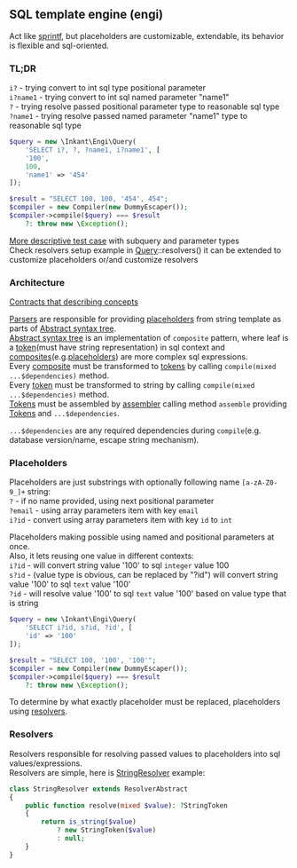 ## SQL template engine (engi)
Act like [sprintf](https://www.php.net/manual/en/function.sprintf.php),
but placeholders are customizable, extendable, its behavior is flexible and sql-oriented.

### TL;DR
`i?` - trying convert to int sql type positional parameter  
`i?name1` - trying convert to int sql named parameter "name1"  
`?` - trying resolve passed positional parameter type to reasonable sql type  
`?name1` - trying resolve passed named parameter "name1" type to reasonable sql type
```php
$query = new \Inkant\Engi\Query(
    'SELECT i?, ?, ?name1, i?name1', [
    '100',
    100,
    'name1' => '454'
]);

$result = "SELECT 100, 100, '454', 454";
$compiler = new Compiler(new DummyEscaper());
$compiler->compile($query) === $result
    ?: throw new \Exception();
```
[More descriptive test case](tests/QueryTest.php) with subquery and parameter types  
Check resolvers setup example in [Query](src/Query.php)::resolvers() it can be extended  to customize placeholders or/and customize resolvers
### Architecture
[Contracts that describing concepts](src/Contracts)  

[Parsers](src/Contracts/ParserInterface.php) are responsible for providing [placeholders](src/Contracts/PlaceholderInterface.php) from string template
as parts of [Abstract syntax tree](src/Contracts/AstInterface.php).  
[Abstract syntax tree](src/Contracts/AstInterface.php) is an implementation of `composite` pattern,
where leaf is a [token](src/Contracts/TokenInterface.php)(must have string representation) in sql context
and [composites](src/Contracts/AstNodeInterface.php)(e.g.[placeholders](src/Contracts/PlaceholderInterface.php)) are more complex sql expressions.  
Every [composite](src/Contracts/AstNodeInterface.php) must be transformed to [tokens](src/Contracts/TokensInterface.php)
by calling `compile(mixed ...$dependencies)` method.  
Every [token](src/Contracts/TokenInterface.php) must be transformed to string
by calling `compile(mixed ...$dependencies)` method.  
[Tokens](src/Contracts/TokensInterface.php) must be assembled
by [assembler](src/Contracts/AssemblerInterface.php) calling method
`assemble` providing [Tokens](src/Contracts/TokensInterface.php) and `...$dependencies`.

`...$dependencies` are any required dependencies during `compile`(e.g. database version/name, escape string mechanism).
### Placeholders
Placeholders are just substrings with optionally following name `[a-zA-Z0-9_]+` string:  
`?` - if no name provided, using next positional parameter    
`?email` - using array parameters item with key `email`    
`i?id` - convert using array parameters item with key `id` to `int`

Placeholders making possible using named and positional parameters at once.  
Also, it lets reusing one value in different contexts:  
`i?id` - will convert string value '100' to sql `integer` value 100  
`s?id` - (value type is obvious, can be replaced by "?id")  will convert string value '100' to sql `text` value '100'  
`?id` - will resolve value '100' to sql `text` value '100' based on value type that is string
```php
$query = new \Inkant\Engi\Query(
    'SELECT i?id, s?id, ?id', [
    'id' => '100'
]);

$result = "SELECT 100, '100', '100'";
$compiler = new Compiler(new DummyEscaper());
$compiler->compile($query) === $result
    ?: throw new \Exception();
``` 
To determine by what exactly placeholder must be replaced, placeholders using [resolvers](#resolvers). 
### Resolvers
Resolvers responsible for resolving passed values to placeholders into sql values/expressions.  
Resolvers are simple, here is [StringResolver](src/Resolvers/StringResolver.php) example:  
```php
class StringResolver extends ResolverAbstract
{
    public function resolve(mixed $value): ?StringToken
    {
        return is_string($value)
            ? new StringToken($value)
            : null;
    }
}
```
   
  
 



 